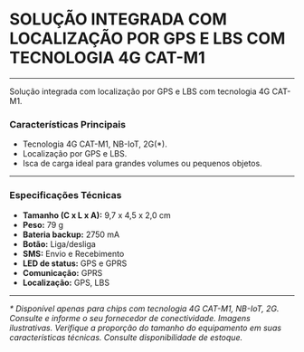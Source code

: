 # SOLUÇÃO INTEGRADA COM LOCALIZAÇÃO POR GPS E LBS COM TECNOLOGIA 4G CAT-M1

---

Solução integrada com localização por GPS e LBS com tecnologia 4G CAT-M1.

### Características Principais

* Tecnologia 4G CAT-M1, NB-IoT, 2G(*).
* Localização por GPS e LBS.
* Isca de carga ideal para grandes volumes ou pequenos objetos.

---

### Especificações Técnicas

* **Tamanho (C x L x A):** 9,7 x 4,5 x 2,0 cm
* **Peso:** 79 g
* **Bateria backup:** 2750 mA
* **Botão:** Liga/desliga
* **SMS:** Envio e Recebimento
* **LED de status:** GPS e GPRS
* **Comunicação:** GPRS
* **Localização:** GPS, LBS

---
*\* Disponível apenas para chips com tecnologia 4G CAT-M1, NB-IoT, 2G. Consulte e informe o seu fornecedor de conectividade. Imagens ilustrativas. Verifique a proporção do tamanho do equipamento em suas características técnicas. Consulte disponibilidade de estoque.*
